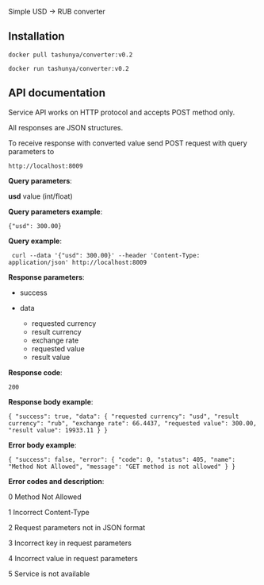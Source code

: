 Simple USD -> RUB converter 


**Installation**
-
`docker pull tashunya/converter:v0.2`

`docker run tashunya/converter:v0.2`


**API documentation**
-

Service API works on HTTP protocol and accepts POST method only.

All responses are JSON structures.

To receive response with converted value send POST request with query parameters to

`http://localhost:8009`

**Query parameters**:

**usd**  value (int/float)

**Query parameters example**:

`{"usd": 300.00}`

**Query example**:

` curl --data '{"usd": 300.00}' --header 'Content-Type: application/json'
                                                        http://localhost:8009`

**Response parameters**:

- success 

- data 

    - requested currency
    - result currency
    - exchange rate
    - requested value
    - result value
    

     
**Response code**:

`200` 
                                                 
**Response body example**:

`{
    "success": true,
    "data": {
        "requested currency": "usd",
        "result currency": "rub",
        "exchange rate": 66.4437,
        "requested value": 300.00,
        "result value": 19933.11
    }
}`

**Error body example**:

`{
    "success": false,
    "error": {
        "code": 0,
        "status": 405,
        "name": "Method Not Allowed",
        "message": "GET method is not allowed"
    }
}`

**Error codes and description**:

0 Method Not Allowed

1 Incorrect Content-Type

2 Request parameters not in JSON format

3 Incorrect key in request parameters

4 Incorrect value in request parameters

5 Service is not available
    